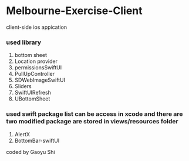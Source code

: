 # Melbourne-Exercise-Client
client-side ios appication


### used library
1. bottom sheet
2. Location provider
3. permissionsSwiftUI
4. PullUpController
5. SDWebImageSwiftUI
6. Sliders
7. SwiftUIRefresh
8. UBottomSheet


### used swift package list can be access in xcode and there are two modified package are stored in views/resources folder
1. AlertX
2. BottomBar-swiftUI




coded by Gaoyu Shi
